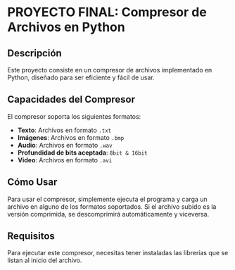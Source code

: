# PROYECTO FINAL: Compresor de Archivos en Python

## Descripción
Este proyecto consiste en un compresor de archivos implementado en Python, diseñado para ser eficiente y fácil de usar.

## Capacidades del Compresor
El compresor soporta los siguientes formatos:
- **Texto**: Archivos en formato `.txt`
- **Imágenes**: Archivos en formato `.bmp`
- **Audio**: Archivos en formato `.wav`
- **Profundidad de bits aceptada**: `8bit & 16bit`
- **Video**: Archivos en formato `.avi`

## Cómo Usar
Para usar el compresor, simplemente ejecuta el programa y carga un archivo en alguno de los formatos soportados. Si el archivo subido es la versión comprimida, se descomprimirá automáticamente y viceversa.

## Requisitos
Para ejecutar este compresor, necesitas tener instaladas las librerías que se listan al inicio del archivo.
